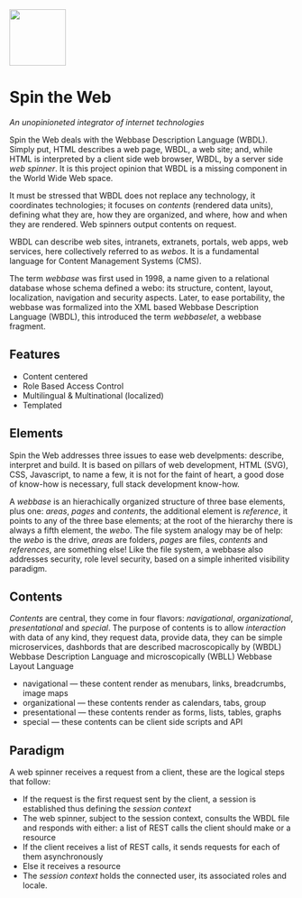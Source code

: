 <img src="https://avatars0.githubusercontent.com/u/16848901?s=460&u=acaf05c1e801337a7f6a87676ec886ccba9c641e&v=4" width="100p">

# Spin the Web
_An unopinioneted integrator of internet technologies_

Spin the Web deals with the Webbase Description Language (WBDL). Simply put, HTML describes a web page, WBDL, a web site; and, while HTML is interpreted by a client side web browser, WBDL, by a server side _web spinner_. It is this project opinion that WBDL is a missing component in the World Wide Web space.

It must be stressed that WBDL does not replace any technology, it coordinates technologies; it focuses on _contents_ (rendered data units), defining what they are, how they are organized, and where, how and when they are rendered. Web spinners output contents on request.

WBDL can describe web sites, intranets, extranets, portals, web apps, web services, here collectively referred to as _webos_. It is a fundamental language for Content Management Systems (CMS). 

The term _webbase_ was first used in 1998, a name given to a relational database whose schema defined a webo: its structure, content, layout, localization, navigation and security aspects. Later, to ease portability, the webbase was formalized into the XML based Webbase Description Language (WBDL), this introduced the term _webbaselet_, a webbase fragment.

## Features
* Content centered
* Role Based Access Control
* Multilingual & Multinational (localized)
* Templated

## Elements
Spin the Web addresses three issues to ease web develpments: describe, interpret and build. It is based on pillars of web development, HTML (SVG), CSS, Javascript, to name a few, it is not for the faint of heart, a good dose of know-how is necessary, full stack development know-how.

A _webbase_ is an hierachically organized structure of three base elements, plus one: _areas_, _pages_ and _contents_, the additional element is _reference_, it points to any of the three base elements; at the root of the hierarchy there is always a fifth element, the _webo_. The file system analogy may be of help: the _webo_ is the drive, _areas_ are folders, _pages_ are files, _contents_ and _references_, are something else! Like the file system, a webbase also addresses security, role level security, based on a simple inherited visibility paradigm.

## Contents
_Contents_ are central, they come in four flavors: _navigational_, _organizational_, _presentational_ and _special_. The purpose of contents is to allow _interaction_ with data of any kind, they request data, provide data, they can be simple microservices, dashbords that are described macroscopically by (WBDL) Webbase Description Language and microscopically (WBLL) Webbase Layout Language

* navigational &mdash; these content render as menubars, links, breadcrumbs, image maps
* organizational &mdash; these contents render as calendars, tabs, group
* presentational &mdash; these contents render as forms, lists, tables, graphs 
* special &mdash; these contents can be client side scripts and API

## Paradigm
A web spinner receives a request from a client, these are the logical steps that follow: 
* If the request is the first request sent by the client, a session is established thus defining the _session context_
* The web spinner, subject to the session context, consults the WBDL file and responds with either: a list of REST calls the client should make or a resource
* If the client receives a list of REST calls, it sends requests for each of them asynchronously
* Else it receives a resource
* The _session context_ holds the connected user, its associated roles and locale.

